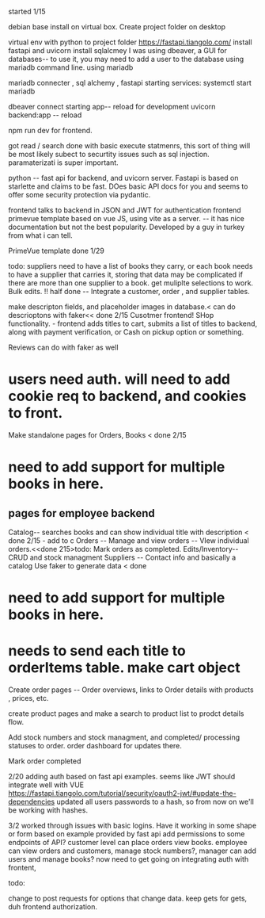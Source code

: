 started 1/15

debian base install on virtual box. 
Create project folder on desktop

virtual env with python to project folder
https://fastapi.tiangolo.com/
install fastapi and  uvicorn
install sqlalcmey 
I was using dbeaver, a GUI for databases-- to use it, you may need to add a user to the database using mariadb command line. 
using mariadb


mariadb connecter , sql alchemy , fastapi
starting services: 
systemctl start mariadb 

dbeaver connect
starting app-- reload for development
uvicorn backend:app -- reload

npm run dev for frontend. 



got read / search done with basic execute statmenrs, this sort of thing will be most likely subect to securtity issues such as sql injection. paramaterizati is super important. 

python -- fast api for backend, and uvicorn server. Fastapi is based on starlette and claims to be fast. DOes basic API docs for you and seems to offer some security protection via pydantic. 

frontend talks to backend in JSON and JWT for authentication
frontend primevue template based on vue JS, using vite as a server. -- it has nice documentation but not the best popularity. Developed by a guy in turkey from what i can tell. 

PrimeVue template 
done 1/29

todo: 
suppliers need to have a list of books they carry, or each book needs to have a supplier that carries it, storing that data may be complicated if there are more than one supplier to a book. 
get muliplte selections to work. 
Bulk edits. 
!! half done -- Integrate a customer, order , and supplier tables. 

make descripton fields, and placeholder images in database.< can do descrioptons with faker<< done 2/15
Cusotmer frontend! 
SHop functionality. - frontend adds titles to cart,
 submits a list of titles to backend, along with payment verification, or Cash on pickup option or something. 

Reviews can do with faker as well 

# users need auth. will need to add cookie req to backend, and cookies to front. 
Make standalone pages for Orders, Books  < done 2/15 
# need to add support for multiple books in here. 
## pages for employee backend
Catalog-- searches books and can show individual title with description < done 2/15 - add to c
Orders -- Manage and view orders -- VIew individual orders.<<done 215>todo: Mark orders as completed. 
Edits/Inventory-- CRUD and stock managment
Suppliers -- Contact info and basically a catalog 
Use faker to generate data < done 
# need to add support for multiple books in here. 
# needs to send each title to orderItems table. make cart object 

Create order pages -- Order overviews, links to Order details with products , prices, etc. 

create product  pages and make a search to product list to prodct details flow. 

Add stock numbers and stock managment, and completed/ processing statuses to order. order dashboard for updates there. 

Mark order completed

2/20 adding auth based on fast api examples. seems like JWT should integrate well with VUE
https://fastapi.tiangolo.com/tutorial/security/oauth2-jwt/#update-the-dependencies
updated all users passwords to a hash, so from now on we'll be working with hashes. 

3/2
worked through issues with basic logins. Have it working in some shape or form based on example provided by fast api
add permissions to some endpoints of API? customer level can place orders view books. employee can view orders and customers, manage stock numbers?, manager can add users and manage books? 
now need to get going on integrating auth with frontent, 


todo:

change to post requests for options that change data. keep gets for gets, duh
frontend authorization. 